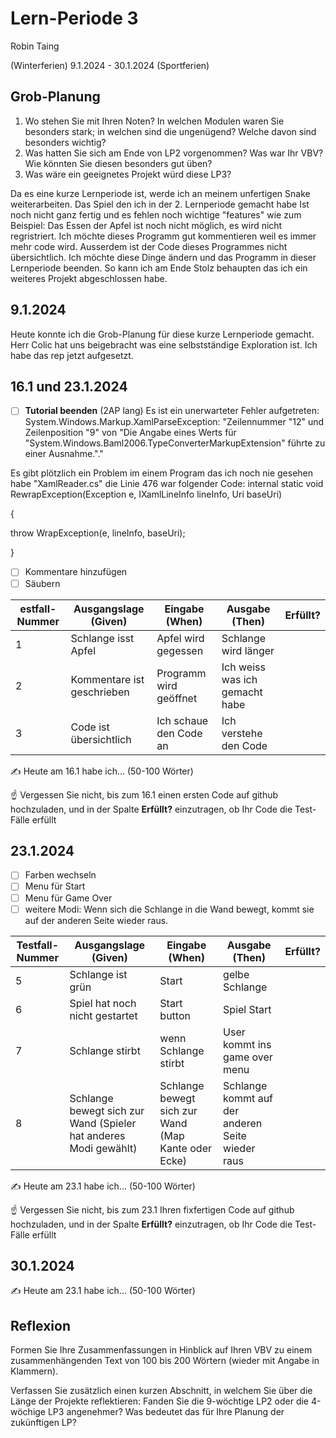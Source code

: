 # Lern-Periode 3

Robin Taing

(Winterferien) 9.1.2024 - 30.1.2024 (Sportferien)

## Grob-Planung

1. Wo stehen Sie mit Ihren Noten? In welchen Modulen waren Sie besonders stark; in welchen sind die ungenügend? Welche davon sind besonders wichtig?
2. Was hatten Sie sich am Ende von LP2 vorgenommen? Was war Ihr VBV? Wie könnten Sie diesen besonders gut üben?
3. Was wäre ein geeignetes Projekt würd diese LP3?

Da es eine kurze Lernperiode ist, werde ich an meinem unfertigen Snake weiterarbeiten. Das Spiel den ich in der 2. Lernperiode gemacht habe Ist noch nicht ganz fertig und es fehlen noch wichtige "features" wie zum Beispiel: Das Essen der Apfel ist noch nicht möglich, es wird nicht regristriert. Ich möchte dieses Programm gut kommentieren weil es immer mehr code wird. Ausserdem ist der Code dieses Programmes nicht übersichtlich. Ich möchte diese Dinge ändern und das Programm in dieser Lernperiode beenden. So kann ich am Ende Stolz behaupten das ich ein weiteres Projekt abgeschlossen habe.

## 9.1.2024

Heute konnte ich die Grob-Planung für diese kurze Lernperiode gemacht. Herr Colic hat uns beigebracht was eine selbstständige Exploration ist. Ich habe das rep jetzt aufgesetzt.

## 16.1 und 23.1.2024

- [ ] **Tutorial beenden** (2AP lang) Es ist ein unerwarteter Fehler aufgetreten:
      System.Windows.Markup.XamlParseException: "Zeilennummer "12" und Zeilenposition "9" von "Die Angabe eines Werts für "System.Windows.Baml2006.TypeConverterMarkupExtension" führte zu einer Ausnahme."."

Es gibt plötzlich ein Problem im einem Program das ich noch nie gesehen habe "XamlReader.cs" die Linie 476 war folgender Code: 
internal static void RewrapException(Exception e, IXamlLineInfo lineInfo, Uri baseUri)

{

 throw WrapException(e, lineInfo, baseUri);

} 

- [ ] Kommentare hinzufügen
- [ ] Säubern

| estfall-Nummer | Ausgangslage (Given) | Eingabe (When) | Ausgabe (Then) | Erfüllt? |
| -------------- | -------------------- | -------------- | -------------- | -------- |
| 1              | Schlange isst Apfel  | Apfel wird gegessen     |  Schlange wird länger  |          |
| 2              | Kommentare ist geschrieben | Programm wird geöffnet | Ich weiss was ich gemacht habe |          |
| 3              | Code ist übersichtlich   | Ich schaue den Code an | Ich verstehe den Code   |          |


✍️ Heute am 16.1 habe ich... (50-100 Wörter)

☝️ Vergessen Sie nicht, bis zum 16.1 einen ersten Code auf github hochzuladen, und in der Spalte **Erfüllt?** einzutragen, ob Ihr Code die Test-Fälle erfüllt

## 23.1.2024

- [ ] Farben wechseln
- [ ] Menu für Start
- [ ] Menu für Game Over
- [ ] weitere Modi: Wenn sich die Schlange in die Wand bewegt, kommt sie auf der anderen Seite wieder raus.
      
| Testfall-Nummer | Ausgangslage (Given) | Eingabe (When) | Ausgabe (Then) | Erfüllt? |
| --------------- | -------------------- | -------------- | -------------- | -------- |
| 5               |  Schlange ist grün   | Start |    gelbe Schlange            |          |
| 6               |  Spiel hat noch nicht gestartet |  Start button  | Spiel Start|          |
|              7  |  Schlange stirbt                    | wenn Schlange stirbt| User kommt ins game over menu            |          |
| 8 |Schlange bewegt sich zur Wand (Spieler hat anderes Modi gewählt)| Schlange bewegt sich zur Wand (Map Kante oder Ecke) | Schlange kommt auf der anderen Seite wieder raus    |          |

✍️ Heute am 23.1 habe ich... (50-100 Wörter)

☝️ Vergessen Sie nicht, bis zum 23.1 Ihren fixfertigen Code auf github hochzuladen, und in der Spalte **Erfüllt?** einzutragen, ob Ihr Code die Test-Fälle erfüllt

## 30.1.2024

✍️ Heute am 23.1 habe ich... (50-100 Wörter)

## Reflexion

Formen Sie Ihre Zusammenfassungen in Hinblick auf Ihren VBV zu einem zusammenhängenden Text von 100 bis 200 Wörtern (wieder mit Angabe in Klammern).

Verfassen Sie zusätzlich einen kurzen Abschnitt, in welchem Sie über die Länge der Projekte reflektieren: Fanden Sie die 9-wöchtige LP2 oder die 4-wöchige LP3 angenehmer? Was bedeutet das für Ihre Planung der zukünftigen LP?

